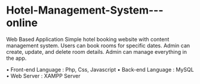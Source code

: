 # Hotel-Management-System---online
Web Based Application
Simple hotel booking website with content management system. Users can book rooms for specific dates. Admin can create, update, and delete room details. Admin can manage everything in the app.

•	Front-end Language	:	Php, Css, Javascript
•	Back-end Language  	:	MySQL 
•	Web Server	        :	XAMPP Server 
